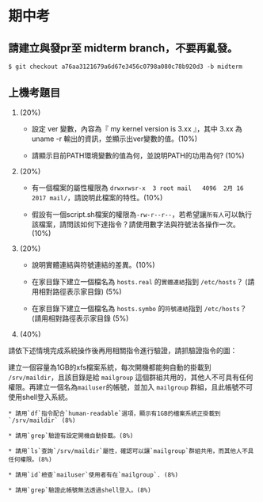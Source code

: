 # 期中考

## 請建立與發pr至 midterm branch，不要再亂發。

```
$ git checkout a76aa3121679a6d67e3456c0798a080c78b920d3 -b midterm
```

## 上機考題目


1. (20%) 

    * 設定 ver 變數，內容為『 my kernel version is 3.xx 』，其中 3.xx 為 uname -r 輸出的資訊，並顯示出ver變數的值。(10%)

    * 請顯示目前PATH環境變數的值為何，並說明PATH的功用為何? (10%)
    
2. (20%)

    * 有一個檔案的屬性權限為 `drwxrwsr-x  3 root mail   4096  2月 16  2017 mail/`，請說明此檔案的特性。(10%)

    * 假設有一個script.sh檔案的權限為`-rw-r--r--`，若希望讓`所有人`可以執行該檔案，請問該如何下達指令？請使用數字法與符號法各操作一次。(10%)

3. (20%)

    * 說明實體連結與符號連結的差異。(10%)

    * 在家目錄下建立一個檔名為 `hosts.real` 的`實體連結`指到 `/etc/hosts`？ (請用相對路徑表示家目錄) (5%)

    * 在家目錄下建立一個檔名為 `hosts.symbo` 的`符號連結`指到 `/etc/hosts`？ (請用相對路徑表示家目錄 (5%)



4. (40%)

請依下述情境完成系統操作後再用相關指令進行驗證，請抓驗證指令的圖：

建立一個容量為1GB的xfs檔案系統，每次開機都能夠自動的掛載到 `/srv/maildir`，且該目錄是給 `mailgroup` 這個群組共用的，其他人不可具有任何權限。再建立一個名為`mailuser`的帳號，並加入 `mailgroup` 群組，且此帳號不可使用shell登入系統。

    * 請用`df`指令配合`human-readable`選項，顯示有1GB的檔案系統正掛載到`/srv/maildir` (8%)

    * 請用`grep`驗證有設定開機自動掛載。(8%)

    * 請用`ls`查詢`/srv/maildir`屬性，確認可以讓`mailgroup`群組共用，而其他人不具任何權限。(8%)

    * 請用`id`檢查`mailuser`使用者有在`mailgroup`. (8%)

    * 請用`grep`驗證此帳號無法透過shell登入。(8%)

